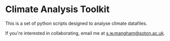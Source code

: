 # Climate Analysis Toolkit

This is a set of python scripts designed to analyse climate datafiles.


If you're interested in collaborating, email me at s.w.mangham@soton.ac.uk.

